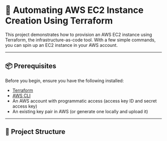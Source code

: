 # 🚀 Automating AWS EC2 Instance Creation Using Terraform

This project demonstrates how to provision an AWS EC2 instance using Terraform, the infrastructure-as-code tool. With a few simple commands, you can spin up an EC2 instance in your AWS account.

---

## 📦 Prerequisites

Before you begin, ensure you have the following installed:

- [Terraform](https://developer.hashicorp.com/terraform/downloads)
- [AWS CLI](https://docs.aws.amazon.com/cli/latest/userguide/install-cliv2.html)
- An AWS account with programmatic access (access key ID and secret access key)
- An existing key pair in AWS (or generate one locally and upload it)

---

## 📁 Project Structure

